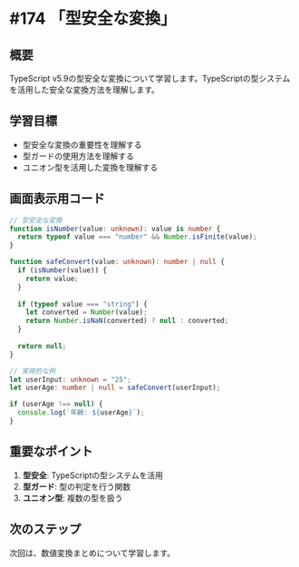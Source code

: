 # #174 「型安全な変換」

## 概要
TypeScript v5.9の型安全な変換について学習します。TypeScriptの型システムを活用した安全な変換方法を理解します。

## 学習目標
- 型安全な変換の重要性を理解する
- 型ガードの使用方法を理解する
- ユニオン型を活用した変換を理解する

## 画面表示用コード

```typescript
// 型安全な変換
function isNumber(value: unknown): value is number {
  return typeof value === "number" && Number.isFinite(value);
}

function safeConvert(value: unknown): number | null {
  if (isNumber(value)) {
    return value;
  }
  
  if (typeof value === "string") {
    let converted = Number(value);
    return Number.isNaN(converted) ? null : converted;
  }
  
  return null;
}

// 実用的な例
let userInput: unknown = "25";
let userAge: number | null = safeConvert(userInput);

if (userAge !== null) {
  console.log(`年齢: ${userAge}`);
}
```

## 重要なポイント
1. **型安全**: TypeScriptの型システムを活用
2. **型ガード**: 型の判定を行う関数
3. **ユニオン型**: 複数の型を扱う

## 次のステップ
次回は、数値変換まとめについて学習します。

